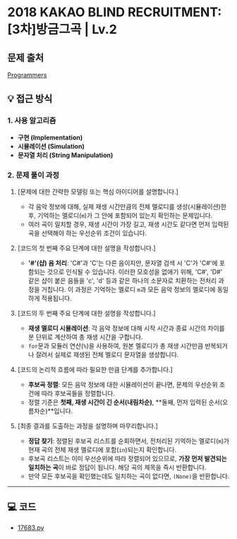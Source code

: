 # 2018 KAKAO BLIND RECRUITMENT: [3차]방금그곡 | Lv.2

## 문제 출처
[Programmers](https://school.programmers.co.kr/learn/courses/30/lessons/17683)

## 💡 접근 방식

### 1. 사용 알고리즘
* **구현 (Implementation)**
* **시뮬레이션 (Simulation)**
* **문자열 처리 (String Manipulation)**

### 2. 문제 풀이 과정
1.  [문제에 대한 간략한 모델링 또는 핵심 아이디어를 설명합니다.]
    * 각 음악 정보에 대해, 실제 재생 시간만큼의 전체 멜로디를 생성(시뮬레이션)한 후, 기억하는 멜로디(`m`)가 그 안에 포함되어 있는지 확인하는 문제입니다.
    * 여러 곡이 일치할 경우, 재생 시간이 가장 길고, 재생 시간도 같다면 먼저 입력된 곡을 선택해야 하는 우선순위 조건이 있습니다.

2.  [코드의 첫 번째 주요 단계에 대한 설명을 작성합니다.]
    * **'#'(샵) 음 처리**: 'C#'과 'C'는 다른 음이지만, 문자열 검색 시 'C'가 'C#'에 포함되는 것으로 인식될 수 있습니다. 이러한 모호성을 없애기 위해, 'C#', 'D#' 같은 샵이 붙은 음들을 'c', 'd' 등과 같은 하나의 소문자로 치환하는 전처리 과정을 거칩니다. 이 과정은 기억하는 멜로디 `m`과 모든 음악 정보의 멜로디에 동일하게 적용됩니다.

3.  [코드의 두 번째 주요 단계에 대한 설명을 작성합니다.]
    * **재생 멜로디 시뮬레이션**: 각 음악 정보에 대해 시작 시간과 종료 시간의 차이를 분 단위로 계산하여 총 재생 시간을 구합니다.
    * `for`문과 모듈러 연산(`%`)을 사용하여, 원본 멜로디가 총 재생 시간만큼 반복되거나 잘려서 실제로 재생된 전체 멜로디 문자열을 생성합니다.

4.  [코드의 논리적 흐름에 따라 필요한 만큼 단계를 추가합니다.]
    * **후보곡 정렬**: 모든 음악 정보에 대한 시뮬레이션이 끝나면, 문제의 우선순위 조건에 따라 후보곡들을 정렬합니다.
    * 정렬 기준은 **첫째, 재생 시간이 긴 순서(내림차순)**, **둘째, 먼저 입력된 순서(오름차순)**입니다.

5.  [최종 결과를 도출하는 과정을 설명하며 마무리합니다.]
    * **정답 찾기**: 정렬된 후보곡 리스트를 순회하면서, 전처리된 기억하는 멜로디(`m`)가 현재 곡의 전체 재생 멜로디에 포함(`in`)되는지 확인합니다.
    * 후보곡 리스트는 이미 우선순위에 따라 정렬되어 있으므로, **가장 먼저 발견되는 일치하는 곡**이 바로 정답이 됩니다. 해당 곡의 제목을 즉시 반환합니다.
    * 만약 모든 후보곡을 확인했는데도 일치하는 곡이 없다면, `(None)`을 반환합니다.


---

## 💻 코드
* [17683.py](17683.py)